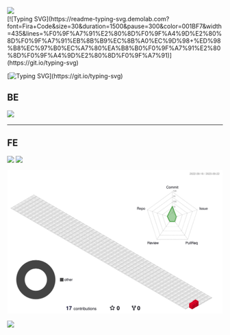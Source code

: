 
<!--
**leeho2023/leeho2023** is a ✨ _special_ ✨ repository because its `README.md` (this file) appears on your GitHub profile.

Here are some ideas to get you started:

- 🔭 I’m currently working on ...
- 🌱 I’m currently learning ...
- 👯 I’m looking to collaborate on ...
- 🤔 I’m looking for help with ...
- 💬 Ask me about ...
- 📫 How to reach me: ...
- 😄 Pronouns: ...
- ⚡ Fun fact: ...
-->

<!--
![header](https://capsule-render.vercel.app/api?type=Rect&color=gradient&text=%20호연호현호연호현%20&height=300&fontSize=90&textBg=false)
-->

<!--
[![Typing SVG](https://readme-typing-svg.herokuapp.com/?width=1200&center=true&color=24b220&lines=🧑‍🤝‍🧑+호연지기+🧑‍🤝‍🧑;)](https://git.io/typing-svg)
-->
<div>
	<img src="https://capsule-render.vercel.app/api?type=waving&color=gradient&height=300&section=header&text=BFHy-Hh&fontSize=90" />
</div>

<div>
	[![Typing SVG](https://readme-typing-svg.demolab.com?font=Fira+Code&size=30&duration=1500&pause=300&color=001BF7&width=435&lines=%F0%9F%A7%91%E2%80%8D%F0%9F%A4%9D%E2%80%8D%F0%9F%A7%91%EB%8B%B9%EC%8B%A0%EC%9D%98+%ED%98%B8%EC%97%B0%EC%A7%80%EA%B8%B0%F0%9F%A7%91%E2%80%8D%F0%9F%A4%9D%E2%80%8D%F0%9F%A7%91)](https://git.io/typing-svg)

 [![Typing SVG](https://readme-typing-svg.herokuapp.com/?width=1200&center=true&color=24b220&lines=🧑‍🤝‍🧑+호연지기+🧑‍🤝‍🧑;)](https://git.io/typing-svg)
</div>

## BE 
<div>
	<img src="https://img.shields.io/badge/Java-007396?style=flat&logo=Java&logoColor=white" />
</div>

<hr />

## FE
<div>
	<img src="https://img.shields.io/badge/HTML5-E34F26?style=flat&logo=HTML5&logoColor=white" />
	<img src="https://img.shields.io/badge/CSS3-1572B6?style=flat&logo=CSS3&logoColor=white" />
</div>

![](./profile-3d-contrib/profile-gitblock.svg)

<div>
	<img src="https://capsule-render.vercel.app/api?type=waving&color=BDBDC8&height=200&section=footer" />	
</div>


	


